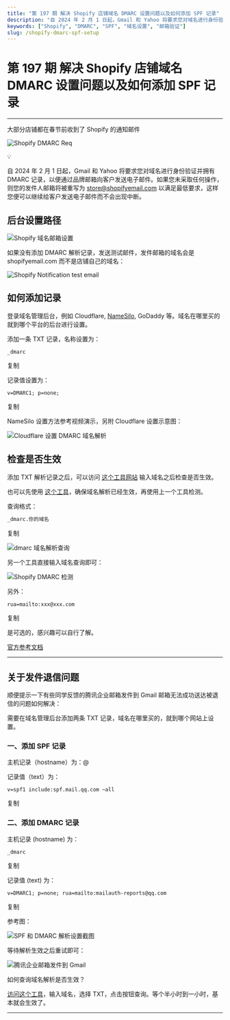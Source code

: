 ```yaml
---
title: "第 197 期 解决 Shopify 店铺域名 DMARC 设置问题以及如何添加 SPF 记录"
description: "自 2024 年 2 月 1 日起，Gmail 和 Yahoo 将要求您对域名进行身份验证并拥有 DMARC 记录，以便通过品牌邮箱向客户发送电子邮件。如果您未采取任何操作，则您的发件人邮箱将被重写为 store@shopifyemail.com 以满足最低要求。"
keywords: ["Shopify", "DMARC", "SPF", "域名设置", "邮箱验证"]
slug: /shopify-dmarc-spf-setup
---
```


# 第 197 期 解决 Shopify 店铺域名 DMARC 设置问题以及如何添加 SPF 记录

---

大部分店铺都在春节前收到了 Shopify 的通知邮件

![Shopify DMARC Req](https://shopify2006.com/content/images/2024/02/Shopify-DMARC-Req.webp)

💡

自 2024 年 2 月 1 日起，Gmail 和 Yahoo 将要求您对域名进行身份验证并拥有 DMARC 记录，以便通过品牌邮箱向客户发送电子邮件。如果您未采取任何操作，则您的发件人邮箱将被重写为 store@shopifyemail.com 以满足最低要求，这样您便可以继续给客户发送电子邮件而不会出现中断。

## 后台设置路径

![Shopify 域名邮箱设置](https://shopify2006.com/content/images/2024/02/Shopify-------.webp)

如果没有添加 DMARC 解析记录，发送测试邮件，发件邮箱的域名会是 shopifyemail.com 而不是店铺自己的域名：

![Shopify Notification test email](https://shopify2006.com/content/images/2024/02/Shopify-Notification-test-email-1.webp)

## 如何添加记录

登录域名管理后台，例如 Cloudflare, [NameSilo](https://www.bilibili.com/video/BV1eY411p7xT/?p=4&share_source=copy_web), GoDaddy 等。域名在哪里买的就到哪个平台的后台进行设置。

添加一条 TXT 记录，名称设置为：

```text
_dmarc
```

复制

记录值设置为：

```text
v=DMARC1; p=none;
```

复制

NameSilo 设置方法参考视频演示，另附 Cloudflare 设置示意图：

![Cloudflare 设置 DMARC 域名解析](https://shopify2006.com/content/images/2024/02/Cloudflare----DMARC-----.webp)

## 检查是否生效

添加 TXT 解析记录之后，可以访问 [这个工具网站](https://dmarcian.com/dmarc-inspector/) 输入域名之后检查是否生效。

也可以先使用 [这个工具](https://www.ssleye.com/ssltool/dns_check.html)，确保域名解析已经生效，再使用上一个工具检测。

查询格式：

```txt
_dmarc.你的域名
```

复制

![dmarc 域名解析查询](https://shopify2006.com/content/images/2024/02/dmarc-------.webp)

另一个工具直接输入域名查询即可：

![Shopify DMARC 检测](https://shopify2006.com/content/images/2024/02/Shopify-DMARC---.webp)

另外：

```txt
rua=mailto:xxx@xxx.com
```

复制

是可选的，感兴趣可以自行了解。

[官方参考文档](https://help.shopify.com/zh-CN/manual/intro-to-shopify/initial-setup/setup-your-email)

---

## 关于发件退信问题

顺便提示一下有些同学反馈的腾讯企业邮箱发件到 Gmail 邮箱无法成功送达被退信的问题如何解决：

需要在域名管理后台添加两条 TXT 记录，域名在哪里买的，就到哪个网站上设置。

### 一、添加 SPF 记录

主机记录（hostname）为：@

记录值（text）为：

```text
v=spf1 include:spf.mail.qq.com ~all
```

复制

### 二、添加 DMARC 记录

主机记录 (hostname) 为：

```text
_dmarc
```

复制

记录值 (text) 为：

```text
v=DMARC1; p=none; rua=mailto:mailauth-reports@qq.com
```

复制

参考图：

![SPF 和 DMARC 解析设置截图](https://shopify2006.com/content/images/2024/05/SPF---DMARC-------.webp)

等待解析生效之后重试即可：

![腾讯企业邮箱发件到 Gmail](https://shopify2006.com/content/images/2024/05/----------Gmail.webp)

如何查询域名解析是否生效？

[访问这个工具](https://www.ssleye.com/ssltool/dns_check.html)，输入域名，选择 TXT，点击按钮查询。等个半小时到一小时，基本就会生效了。

---